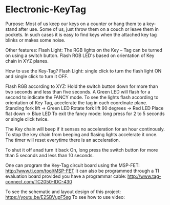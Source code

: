 # Electronic-KeyTag
Purpose: Most of us keep our keys on a counter or hang them to a key-stand after use. Some of us, just throw them on a couch or leave them in pockets. In such cases it is easy to find keys when the attached key tag blinks or makes some noise.
 
 Other features: 
 Flash Light: The RGB lights on the Key – Tag can be turned on using a switch button.
 Flash RGB LED's based on orientation of Key chain in XYZ planes.
 
 How to use the Key-Tag?
 Flash Light: single click to turn the flash light ON and single click to turn it OFF.
 
 Flash RGB according to XYZ: Hold the switch button down for more than two seconds and less than five seconds. 
 A Green LED will flash for a second to indicate the FANCY mode. 
 To see the lights flash according to orientation of Key Tag, accelerate the tag in each coordinate plane. 
 Standing fork lift -> Green LED
 Rotate fork lift 90 degrees -> Red LED
 Place flat down -> Blue LED
 To exit the fancy mode: long press for 2 to 5 seconds or single click twice.
 
 The Key chain will beep if it senses no acceleration for an hour continously. To stop the key chain from beeping and flasing lights  accelerate it once. The timer will reset everytime there is an acceleration.
 
 To shut it off anad turn it back On, long press the switch button for more than 5 seconds and less than 10 seconds.
 
 One can program the Key-Tag circuit board using the MSP-FET: http://www.ti.com/tool/MSP-FET
 It can also be programmed through a TI evaluation board provided you have a programmar cable: http://www.tag-connect.com/TC2050-IDC-430
 
 To see the schematic and layout design of this project: https://youtu.be/E2SBVupF5sg
 To see how to use video: 
 

  

